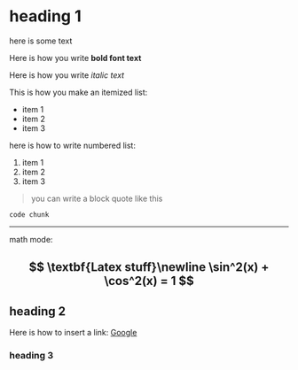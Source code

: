 # heading 1

here is some text

Here is how you write **bold font text**

Here is how you write *italic text* 

This is how you make an itemized list:

- item 1
- item 2
- item 3

here is how to write numbered list:

1. item 1
2. item 2
3. item 3

> you can write a block quote like this

```
code chunk
```

---
math mode:

$$
\textbf{Latex stuff}\newline
\sin^2(x) + \cos^2(x) = 1
$$
---

## heading 2

Here is how to insert a link:
[Google](https://www.google.com/)

### heading 3